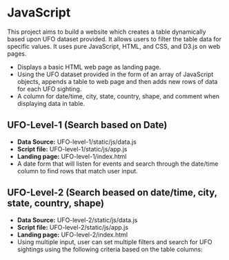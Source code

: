 # JavaScript
 
This project aims to build a website which creates a table dynamically based upon UFO dataset provided. It allows users to filter the table data for specific values. It uses pure JavaScript, HTML, and CSS, and D3.js on web pages.

- Displays a basic HTML web page as landing page.
- Using the UFO dataset provided in the form of an array of JavaScript objects, appends a table to web page and then adds new rows of data for each UFO sighting.
- A column for date/time, city, state, country, shape, and comment when displaying data in table.
 
## UFO-Level-1 (Search based on Date)
  - **Data Source:** UFO-level-1/static/js/data.js
  - **Script file:** UFO-level-1/static/js/app.js
  - **Landing page:** UFO-level-1/index.html
  - A date form that will listen for events and search through the date/time column to find rows that match user input.
 
## UFO-Level-2 (Search beased on date/time, city, state, country, shape)
  - **Data Source:** UFO-level-2/static/js/data.js
  - **Script file:** UFO-level-2/static/js/app.js
  - **Landing page:** UFO-level-2/index.html
  - Using multiple input, user can set multiple filters and search for UFO sightings using the following criteria based on the table columns:
 
     
